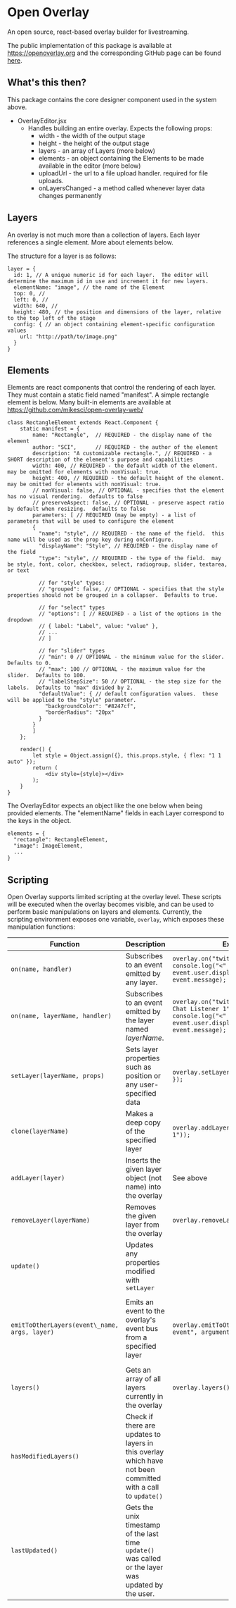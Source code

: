 # Open Overlay
An open source, react-based overlay builder for livestreaming.

The public implementation of this package is available at https://openoverlay.org and the corresponding GitHub page can be found [here](https://github.com/mikesci/open-overlay-web).

## What's this then?

This package contains the core designer component used in the system above.

- OverlayEditor.jsx
  - Handles building an entire overlay.  Expects the following props:
    - width - the width of the output stage
    - height - the height of the output stage
    - layers - an array of Layers (more below)
    - elements - an object containing the Elements to be made available in the editor (more below)
    - uploadUrl - the url to a file upload handler.  required for file uploads.
    - onLayersChanged - a method called whenever layer data changes permanently
  
## Layers
An overlay is not much more than a collection of layers.  Each layer references a single element.  More about elements below.

The structure for a layer is as follows:
```
layer = {
  id: 1, // A unique numeric id for each layer.  The editor will determine the maximum id in use and increment it for new layers.
  elementName: "image", // the name of the Element
  top: 0, //
  left: 0, //
  width: 640, //
  height: 480, // the position and dimensions of the layer, relative to the top left of the stage
  config: { // an object containing element-specific configuration values
    url: "http://path/to/image.png"
  }
}
```

## Elements
Elements are react components that control the rendering of each layer.  They must contain a static field named "manifest".  A simple rectangle element is below.  Many built-in elements are available at https://github.com/mikesci/open-overlay-web/

```
class RectangleElement extends React.Component {
    static manifest = {
        name: "Rectangle",  // REQUIRED - the display name of the element
        author: "SCI",      // REQUIRED - the author of the element
        description: "A customizable rectangle.", // REQUIRED - a SHORT description of the element's purpose and capabilities
        width: 400, // REQUIRED - the default width of the element. may be omitted for elements with nonVisual: true.
        height: 400, // REQUIRED - the default height of the element. may be omitted for elements with nonVisual: true.
        // nonVisual: false, // OPTIONAL - specifies that the element has no visual rendering.  defaults to false
        // preserveAspect: false, // OPTIONAL - preserve aspect ratio by default when resizing.  defaults to false
        parameters: [ // REQUIRED (may be empty) - a list of parameters that will be used to configure the element
        {
          "name": "style", // REQUIRED - the name of the field.  this name will be used as the prop key during onConfigure.
          "displayName": "Style", // REQUIRED - the display name of the field
          "type": "style", // REQUIRED - the type of the field.  may be style, font, color, checkbox, select, radiogroup, slider, textarea, or text
          
          // for "style" types:
          // "grouped": false, // OPTIONAL - specifies that the style properties should not be grouped in a collapser.  Defaults to true.
          
          // for "select" types
          // "options": [ // REQUIRED - a list of the options in the dropdown
          // { label: "Label", value: "value" },
          // ...
          // ]
          
          // for "slider" types
          // "min": 0 // OPTIONAL - the minimum value for the slider.  Defaults to 0.
          // "max": 100 // OPTIONAL - the maximum value for the slider.  Defaults to 100.
          // "labelStepSize": 50 // OPTIONAL - the step size for the labels.  Defaults to "max" divided by 2.
          "defaultValue": { // default configuration values.  these will be applied to the "style" parameter.
            "backgroundColor": "#8247cf",
            "borderRadius": "20px"
          }
        }
        ]
    };
  
    render() {
        let style = Object.assign({}, this.props.style, { flex: "1 1 auto" });
        return (
            <div style={style}></div>
        );
    }
}
```

The OverlayEditor expects an object like the one below when being provided elements.  The "elementName" fields in each Layer correspond to the keys in the object.
```
elements = {
  "rectangle": RectangleElement,
  "image": ImageElement,
  ...
}
```

## Scripting
Open Overlay supports limited scripting at the overlay level. These scripts will be executed when the overlay becomes visible, and can be used to perform basic manipulations on layers and elements. Currently, the scripting environment exposes one variable, `overlay`, which exposes these manipulation functions:

**Function**|**Description**|**Example**|**Explanation**
-----|-----|-----|-----
`on(name, handler)`|Subscribes to an event emitted by any layer.|`overlay.on("twitch-chat", event => { console.log("<" + event.user.display-name + "> " + event.message); });`|Logs twitch chat messages
`on(name, layerName, handler)`|Subscribes to an event emitted by the layer named *layerName*.|`overlay.on("twitch-chat", "Twitch Chat Listener 1", event => { console.log("<" + event.user.display-name + "> " + event.message); });`| 
`setLayer(layerName, props)`|Sets layer properties such as position or any user-specified data|`overlay.setLayer("Text 1", { top: 20 });`|Moves the `Text 1` layer 20 pixels from the top of the frame
`clone(layerName)`|Makes a deep copy of the specified layer|`overlay.addLayer(overlay.clone("Text 1"));`|Copies the `Text 1` layer and inserts it into the overlay
`addLayer(layer)`|Inserts the given layer object (not name) into the overlay|See above| 
`removeLayer(layerName)`|Removes the given layer from the overlay|`overlay.removeLayer("Text 1");`|Removes the `Text 1` layer from the overlay
`update()`|Updates any properties modified with `setLayer`| | 
`emitToOtherLayers(event\_name, args, layer)`|Emits an event to the overlay's event bus from a specified layer|`overlay.emitToOtherLayers("test-event", argumentObject, testLayer);`|Emits a "test-event" with the argument `argumentObject` from the layer stored in the variable `testLayer`.
`layers()`|Gets an array of all layers currently in the overlay|`overlay.layers()[0]`|Gets the first layer in the overlay.
`hasModifiedLayers()`|Check if there are updates to layers in this overlay which have not been committed with a call to `update()`| | 
`lastUpdated()`|Gets the unix timestamp of the last time `update()` was called or the layer was updated by the user.| | 
